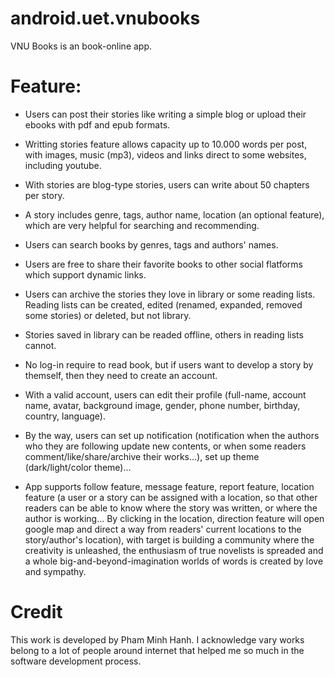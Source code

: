 # android.uet.vnubooks

VNU Books is an book-online app. 

# Feature:

  - Users can post their stories like writing a simple blog or upload their ebooks with pdf and epub formats. 
  
  - Writting stories feature allows capacity up to 10.000 words per post, with images, music (mp3), videos and links direct to some websites, including youtube.
  
  - With stories are blog-type stories, users can write about 50 chapters per story.
  
  - A story includes genre, tags, author name, location (an optional feature), which are very helpful for searching and recommending. 
  
  - Users can search books by genres, tags and authors' names.

  - Users are free to share their favorite books to other social flatforms which support dynamic links.
  
  - Users can archive the stories they love in library or some reading lists. Reading lists can be created, edited (renamed, expanded, removed some stories) or deleted, but not library.
  
  - Stories saved in library can be readed offline, others in reading lists cannot.

  - No log-in require to read book, but if users want to develop a story by themself, then they need to create an account. 
  
  - With a valid account, users can edit their profile (full-name, account name, avatar, background image, gender, phone number, birthday, country, language).
  
  - By the way, users can set up notification (notification when the authors who they are following update new contents, or when some readers comment/like/share/archive their works...), set up theme (dark/light/color theme)...
  
  - App supports follow feature, message feature, report feature, location feature (a user or a story can be assigned with a location, so that other readers can be able to know where the story was written, or where the author is working... By clicking in the location, direction feature will open google map and direct a way from readers' current locations to the story/author's location), with target is building a community where the creativity is unleashed, the enthusiasm of true novelists is spreaded and a whole big-and-beyond-imagination worlds of words is created by love and sympathy. 

# Credit 

This work is developed by Pham Minh Hanh. I acknowledge vary works belong to a lot of people around internet that helped me so much in the software development process. 
